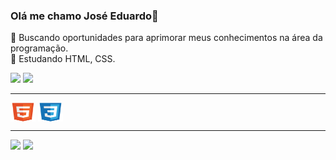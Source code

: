 ### Olá me chamo José Eduardo👋


 🤝 Buscando oportunidades para aprimorar meus conhecimentos na área da programação. <br>
 🔭 Estudando HTML, CSS.


<div>
<img width="42%" src="https://github-readme-stats.vercel.app/api?username=J0se-Eduardo&show_icons=true&bg_color=00000000"> 
 <img width="50%" src="https://github-readme-stats.vercel.app/api/top-langs/?username=J0se-Eduardo&show_icons=true&bg_color=00000000">
</div>

<hr>
<div>
 <img align="center" alt="Rafa-HTML" height="30" width="40" src="https://raw.githubusercontent.com/devicons/devicon/master/icons/html5/html5-original.svg">
  <img align="center" alt="Rafa-CSS" height="30" width="40" src="https://raw.githubusercontent.com/devicons/devicon/master/icons/css3/css3-original.svg">
</div>
<hr>

<div>
  <a href="https://instagram.com/_jose.ed" target="_blank"><img src="https://img.shields.io/badge/-Instagram-%23E4405F?style=for-the-badge&logo=instagram&logoColor=white" target="_blank"></a>
   <a href = "mailto:joseeduardoaraujomoura@gmail.com"><img src="https://img.shields.io/badge/-Gmail-%23333?style=for-the-badge&logo=gmail&logoColor=white" target="_blank"></a>
   	
</div>
